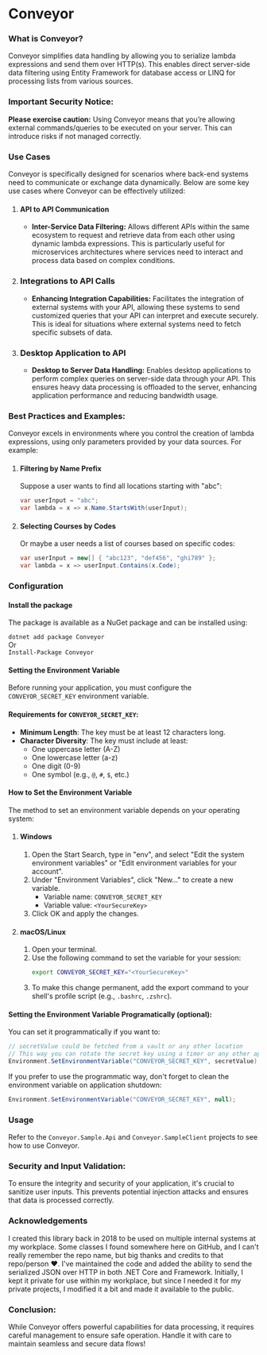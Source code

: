 # Conveyor

### What is Conveyor?
Conveyor simplifies data handling by allowing you to serialize lambda expressions and send them over HTTP(s). 
This enables direct server-side data filtering using Entity Framework for database access or LINQ for processing lists from various sources.

### Important Security Notice:
**Please exercise caution:** Using Conveyor means that you’re allowing external commands/queries to be executed on your server. This can introduce risks if not managed correctly.

### Use Cases

Conveyor is specifically designed for scenarios where back-end systems need to communicate or exchange data dynamically. Below are some key use cases where Conveyor can be effectively utilized:

1. #### API to API Communication
    - **Inter-Service Data Filtering:** Allows different APIs within the same ecosystem to request and retrieve data from each other using dynamic lambda expressions. This is particularly useful for microservices architectures where services need to interact and process data based on complex conditions.

2. ### Integrations to API Calls
    - **Enhancing Integration Capabilities:** Facilitates the integration of external systems with your API, allowing these systems to send customized queries that your API can interpret and execute securely. This is ideal for situations where external systems need to fetch specific subsets of data.

3. ### Desktop Application to API
    - **Desktop to Server Data Handling:** Enables desktop applications to perform complex queries on server-side data through your API. This ensures heavy data processing is offloaded to the server, enhancing application performance and reducing bandwidth usage.


### Best Practices and Examples:
Conveyor excels in environments where you control the creation of lambda expressions, using only parameters provided by your data sources. For example:

1. #### Filtering by Name Prefix
    Suppose a user wants to find all locations starting with "abc":
    ```csharp
    var userInput = "abc";
    var lambda = x => x.Name.StartsWith(userInput);
    ```

2. #### Selecting Courses by Codes
    Or maybe a user needs a list of courses based on specific codes:
    ```csharp
    var userInput = new[] { "abc123", "def456", "ghi789" };
    var lambda = x => userInput.Contains(x.Code);
    ```

### Configuration

#### Install the package
The package is available as a NuGet package and can be installed using:
  
`dotnet add package Conveyor`  
Or  
`Install-Package Conveyor`

#### Setting the Environment Variable
Before running your application, you must configure the `CONVEYOR_SECRET_KEY` environment variable.

#### Requirements for `CONVEYOR_SECRET_KEY`:
- **Minimum Length**: The key must be at least 12 characters long.
- **Character Diversity**: The key must include at least:
  - One uppercase letter (A-Z)
  - One lowercase letter (a-z)
  - One digit (0-9)
  - One symbol (e.g., `@`, `#`, `$`, etc.)

#### How to Set the Environment Variable
The method to set an environment variable depends on your operating system:

1. #### Windows
    1. Open the Start Search, type in "env", and select "Edit the system environment variables" or "Edit environment variables for your account".
    2. Under "Environment Variables", click "New..." to create a new variable.
        - Variable name: `CONVEYOR_SECRET_KEY`
        - Variable value: `<YourSecureKey>`
    3. Click OK and apply the changes.

2. #### macOS/Linux
    1. Open your terminal.
    2. Use the following command to set the variable for your session:
        ```bash
        export CONVEYOR_SECRET_KEY="<YourSecureKey>"
        ```
    3. To make this change permanent, add the export command to your shell's profile script (e.g., `.bashrc`, `.zshrc`).

#### Setting the Environment Variable Programatically (optional):
You can set it programmatically if you want to:   
```csharp
// secretValue could be fetched from a vault or any other location
// This way you can rotate the secret key using a timer or any other approach that suits your needs
Environment.SetEnvironmentVariable("CONVEYOR_SECRET_KEY", secretValue); 
```  
If you prefer to use the programmatic way, don't forget to clean the environment variable on application shutdown:

```csharp
Environment.SetEnvironmentVariable("CONVEYOR_SECRET_KEY", null); 
```

### Usage
Refer to the `Conveyor.Sample.Api` and `Conveyor.SampleClient` projects to see how to use Conveyor.


### Security and Input Validation:
To ensure the integrity and security of your application, it's crucial to sanitize user inputs. This prevents potential injection attacks and ensures that data is processed correctly. 

### Acknowledgements
I created this library back in 2018 to be used on multiple internal systems at my workplace. Some classes I found somewhere here on GitHub, and I can't really remember the repo name, but big thanks and credits to that repo/person ❤️. I've maintained the code and added the ability to send the serialized JSON over HTTP in both .NET Core and Framework. Initially, I kept it private for use within my workplace, but since I needed it for my private projects, I modified it a bit and made it available to the public.


### Conclusion:
While Conveyor offers powerful capabilities for data processing, it requires careful management to ensure safe operation. Handle it with care to maintain seamless and secure data flows!
